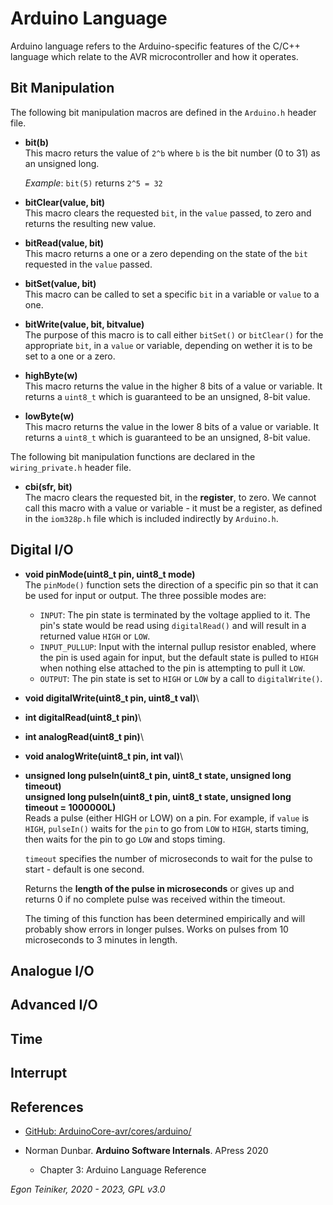 # Arduino Language

Arduino language refers to the Arduino-specific features of the C/C++ language which relate 
to the AVR microcontroller and how it operates.

## Bit Manipulation

The following bit manipulation macros are defined in the `Arduino.h` header file.

* **bit(b)**\
    This macro returs the value of `2^b` where `b` is the bit number (0 to 31) as an unsigned long.
    
    _Example_: `bit(5)` returns `2^5 = 32`

* **bitClear(value, bit)**\
    This macro clears the requested `bit`, in the `value` passed, to zero and returns the resulting new value.

* **bitRead(value, bit)**\
    This macro returns a one or a zero depending on the state of the `bit` requested in the `value` passed.

* **bitSet(value, bit)**\
    This macro can be called to set a specific `bit` in a variable or `value` to a one.

* **bitWrite(value, bit, bitvalue)**\
    The purpose of this macro is to call either `bitSet()` or `bitClear()` for the appropriate `bit`, 
    in a `value` or variable, depending on wether it is to be set to a one or a zero.

* **highByte(w)**\
    This macro returns the value in the higher 8 bits of a value or variable.
    It returns a `uint8_t` which is guaranteed to be an unsigned, 8-bit value.

* **lowByte(w)**\
    This macro returns the value in the lower 8 bits of a value or variable.
    It returns a `uint8_t` which is guaranteed to be an unsigned, 8-bit value.


The following bit manipulation functions are declared in the `wiring_private.h` header file.

* **cbi(sfr, bit)**\
    The macro clears the requested bit, in the **register**, to zero.
    We cannot call this macro with a value or variable - it must be a register, as defined in the 
    `iom328p.h` file which is included indirectly by `Arduino.h`. 


## Digital I/O

* **void pinMode(uint8_t pin, uint8_t mode)**\
    The `pinMode()` function sets the direction of a specific pin so that it can be used for input or output. 
    The three possible modes are:
    * `INPUT`: The pin state is terminated by the voltage applied to it. The pin's state would be read using `digitalRead()` 
    and will result in a returned value `HIGH` or `LOW`. 
    * `INPUT_PULLUP`: Input with the internal pullup resistor enabled, where the pin is used again for input, but the default state is pulled to `HIGH` when nothing else attached to the pin is attempting to pull it `LOW`.  
    * `OUTPUT`: The pin state is set to `HIGH` or `LOW` by a call to `digitalWrite()`. 

* **void digitalWrite(uint8_t pin, uint8_t val)**\

* **int digitalRead(uint8_t pin)**\

* **int analogRead(uint8_t pin)**\

* **void analogWrite(uint8_t pin, int val)**\

* **unsigned long pulseIn(uint8_t pin, uint8_t state, unsigned long timeout)**\
  **unsigned long pulseIn(uint8_t pin, uint8_t state, unsigned long timeout = 1000000L)**\
    Reads a pulse (either HIGH or LOW) on a pin. 
    For example, if `value` is `HIGH`, `pulseIn()` waits for the `pin` to go from `LOW` to `HIGH`, starts timing, then waits for the pin to go `LOW` and stops timing. 
    
    `timeout` specifies the number of microseconds to wait for the pulse to start - default is one second. 

    Returns the **length of the pulse in microseconds** or gives up and returns 0 if no complete pulse was received within the timeout.

    The timing of this function has been determined empirically and will probably show errors in longer pulses. Works on pulses from 10 microseconds to 3 minutes in length.



## Analogue I/O


## Advanced I/O


## Time


## Interrupt



## References
* [GitHub: ArduinoCore-avr/cores/arduino/](https://github.com/arduino/ArduinoCore-avr/tree/master/cores/arduino)

* Norman Dunbar. **Arduino Software Internals**. APress 2020
    * Chapter 3: Arduino Language Reference

*Egon Teiniker, 2020 - 2023, GPL v3.0* 